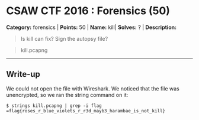 # CSAW CTF 2016 : Forensics (50)

**Category:** forensics |
**Points:** 50 |
**Name:** kill|
**Solves:** ? |
**Description:**

> Is kill can fix? Sign the autopsy file?

> kill.pcapng

___

## Write-up

We could not open the file with Wireshark. 
We noticed that the file was unencrypted, so we ran the string command on it:

```
$ strings kill.pcapng | grep -i flag
=flag{roses_r_blue_violets_r_r3d_mayb3_harambae_is_not_kill}
```
 